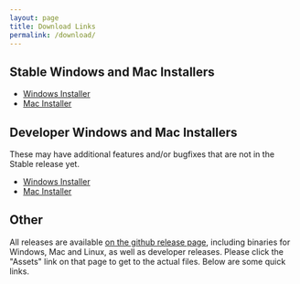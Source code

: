 ```yaml
---
layout: page
title: Download Links
permalink: /download/
---
```


## Stable Windows and Mac Installers
* [Windows Installer](https://github.com/surge-synthesizer/stochas/releases/download/release_dl/stochas_windows_installer.exe)
* [Mac Installer](https://github.com/surge-synthesizer/stochas/releases/download/release_dl/stochas-mac-installer.dmg)

## Developer Windows and Mac Installers
These may have additional features and/or bugfixes that are not in the Stable release yet.
* [Windows Installer](https://github.com/surge-synthesizer/stochas/releases/download/developer/stochas_windows_installer.exe)
* [Mac Installer](https://github.com/surge-synthesizer/stochas/releases/download/developer/stochas-mac-installer.dmg)

## Other
All releases are available [on the github release page](https://github.com/surge-synthesizer/stochas/releases), including binaries for Windows, Mac and Linux, as well as developer releases. Please click the "Assets" link on that page to get to the actual files. Below are some quick links.
